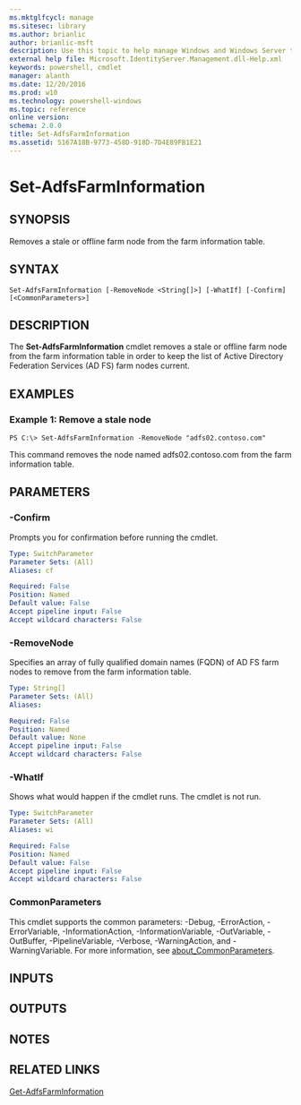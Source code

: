 ```yaml
---
ms.mktglfcycl: manage
ms.sitesec: library
ms.author: brianlic
author: brianlic-msft
description: Use this topic to help manage Windows and Windows Server technologies with Windows PowerShell.
external help file: Microsoft.IdentityServer.Management.dll-Help.xml
keywords: powershell, cmdlet
manager: alanth
ms.date: 12/20/2016
ms.prod: w10
ms.technology: powershell-windows
ms.topic: reference
online version: 
schema: 2.0.0
title: Set-AdfsFarmInformation
ms.assetid: 5167A18B-9773-458D-918D-7D4E89FB1E21
---
```


# Set-AdfsFarmInformation

## SYNOPSIS
Removes a stale or offline farm node from the farm information table.

## SYNTAX

```
Set-AdfsFarmInformation [-RemoveNode <String[]>] [-WhatIf] [-Confirm] [<CommonParameters>]
```

## DESCRIPTION
The **Set-AdfsFarmInformation** cmdlet removes a stale or offline farm node from the farm information table in order to keep the list of Active Directory Federation Services (AD FS) farm nodes current.

## EXAMPLES

### Example 1: Remove a stale node
```
PS C:\> Set-AdfsFarmInformation -RemoveNode "adfs02.contoso.com"
```

This command removes the node named adfs02.contoso.com from the farm information table.

## PARAMETERS

### -Confirm
Prompts you for confirmation before running the cmdlet.

```yaml
Type: SwitchParameter
Parameter Sets: (All)
Aliases: cf

Required: False
Position: Named
Default value: False
Accept pipeline input: False
Accept wildcard characters: False
```

### -RemoveNode
Specifies an array of fully qualified domain names (FQDN) of AD FS farm nodes to remove from the farm information table.

```yaml
Type: String[]
Parameter Sets: (All)
Aliases: 

Required: False
Position: Named
Default value: None
Accept pipeline input: False
Accept wildcard characters: False
```

### -WhatIf
Shows what would happen if the cmdlet runs.
The cmdlet is not run.

```yaml
Type: SwitchParameter
Parameter Sets: (All)
Aliases: wi

Required: False
Position: Named
Default value: False
Accept pipeline input: False
Accept wildcard characters: False
```

### CommonParameters
This cmdlet supports the common parameters: -Debug, -ErrorAction, -ErrorVariable, -InformationAction, -InformationVariable, -OutVariable, -OutBuffer, -PipelineVariable, -Verbose, -WarningAction, and -WarningVariable. For more information, see [about_CommonParameters](http://go.microsoft.com/fwlink/?LinkID=113216).

## INPUTS

## OUTPUTS

## NOTES

## RELATED LINKS

[Get-AdfsFarmInformation](./Get-AdfsFarmInformation.md)

